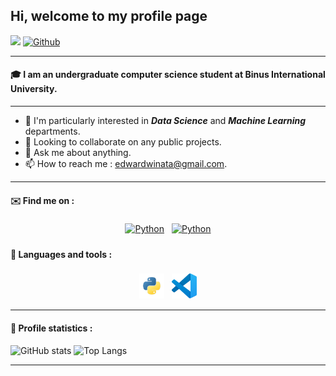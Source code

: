 ## Hi, welcome to my profile page
![](https://visitor-badge.laobi.icu/badge?page_id=edw9998.edw9998)
[![Github](https://img.shields.io/github/followers/edw9998?label=Follow&style=social)](https://github.com/edw9998)
<hr>

#### 🎓 I am an undergraduate computer science student at Binus International University.
<hr>

- 🌱 I'm particularly interested in ***Data Science*** and ***Machine Learning*** departments. 
- 👯 Looking to collaborate on any public projects.
- 💬 Ask me about anything.
- 📫 How to reach me : [edwardwinata@gmail.com](https://www.google.com/gmail/about/).
<hr>

#### ✉️ Find me on :
<p align="center">
<a href="https://www.linkedin.com/in/edward-kevin-3774521b1/" target="_blank" rel="noopener noreferrer"><img src="https://cdn.jsdelivr.net/npm/simple-icons@v3/icons/linkedin.svg" alt="Python" height="40" style="vertical-align:top; margin:4px"></a>
<a href="mailto:edwardwinata@gmail.com"><img src="https://cdn.jsdelivr.net/npm/simple-icons@v3/icons/gmail.svg" alt="Python" height="40" style="vertical-align:top; margin:4px"></a>
</p>

#### 🧰 Languages and tools :
<p align="center">
<img src="https://raw.githubusercontent.com/github/explore/80688e429a7d4ef2fca1e82350fe8e3517d3494d/topics/python/python.png" alt="Python" height="40" style="vertical-align:top; margin:4px">
<img src="https://raw.githubusercontent.com/github/explore/80688e429a7d4ef2fca1e82350fe8e3517d3494d/topics/visual-studio-code/visual-studio-code.png" alt="VS Code" height="40" style="vertical-align:top; margin:4px">
</p>
<hr>

#### 📰 Profile statistics :
![GitHub stats](https://github-readme-stats.vercel.app/api?username=edw9998&show_icons=true&theme=tokyonight)
![Top Langs](https://github-readme-stats.vercel.app/api/top-langs/?username=edw9998&theme=tokyonight)
<hr>

